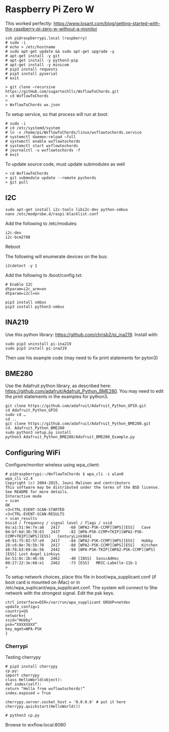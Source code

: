 # Raspberry Pi Zero W

This worked perfectly:
https://www.losant.com/blog/getting-started-with-the-raspberry-pi-zero-w-without-a-monitor

```
ssh pi@raspberrypi.local (raspberry)
# sudo -i
# echo > /etc/hostname
# sudo apt-get update && sudo apt-get upgrade -y
# apt-get install -y git
# apt-get install -y python3-pip
# apt-get install -y minicom
# pip3 install requests
# pip3 install pyserial
# exit

> git clone —recursive https://gitHub.com/sugartechllc/WxflowToChords.git
> cd WxflowToChords
>
> WxflowToChords wx.json
```

To setup service, so that process will run at boot:
```
# sudo -i
# cd /etc/systemd/system
# ln -s /home/pi/WxflowToChords/linux/wxflowtochords.service
# systemctl daemon-reload —full
# systemctl enable wxflowtochords
# systemctl start wxflowtochords
# journalctl -u wxflowtochords -f
# exit
```

To update source code, must update submodules as well
```
> cd WxflowToChords
> git submodule update --remote pychords
> git pull
```

## I2C
```
sudo apt-get install i2c-tools libi2c-dev python-smbus
nano /etc/modprobe.d/raspi-blacklist.conf
```

Add the following to /etc/modules:
```
i2c-dev
i2c-bcm2708
```

Reboot

The following will enumerate devices on the bus:
```
i2cdetect -y 1
```

Add the following to /boot/config.txt:
```
# Enable I2C
dtparam=i2c_arm=on
dtparam=i2cl=on
```

```
pip3 install smbus
pip3 install python3-smbus
```

## INA219
Use this python library: https://github.com/chrisb2/pi_ina219. Install with:
```
sudo pip3 uninstall pi-ina219
sudo pip3 install pi-ina219
```

Then use his example code (may need to fix print statements for pyton3)

## BME280
Use the Adafruit python library, as described here: https://github.com/adafruit/Adafruit_Python_BME280.
You may need to edit the print statements in the examples for python3.

```
git clone https://github.com/adafruit/Adafruit_Python_GPIO.git
cd Adafruit_Python_GPIO
sudo cd …
cd ..
git clone https://github.com/adafruit/Adafruit_Python_BME280.git
cd. Adafruit_Python_BME280
sudo python3 setup.py install
python3 Adafruit_Python_BME280/Adafruit_BME280_Example.py
```

## Configuring WiFi

Configure/monitor wireless using wpa_client:
```
# pi@raspberrypi:~/WxflowToChords $ wpa_cli -i wlan0
wpa_cli v2.4
Copyright (c) 2004-2015, Jouni Malinen and contributors
This software may be distributed under the terms of the BSD license.
See README for more details.
Interactive mode
> scan
OK
<3>CTRL-EVENT-SCAN-STARTED
<3>CTRL-EVENT-SCAN-RESULTS
> scan_results
bssid / frequency / signal level / flags / ssid
0a:a1:51:9e:fe:a8	2417	-68	[WPA2-PSK-CCMP][WPS][ESS]	Cave
04:bf:6d:30:78:63	2437	-82	[WPA-PSK-CCMP+TKIP][WPA2-PSK-CCMP+TKIP][WPS][ESS]	CenturyLink9841
e0:91:f5:02:5f:e9	2417	-84	[WPA2-PSK-CCMP][WPS][ESS]	Hobby
28:c6:8e:76:5b:70	2417	-88	[WPA2-PSK-CCMP][WPS][ESS]	Kitchen
48:f8:b3:69:de:56	2442	-94	[WPA-PSK-TKIP][WPA2-PSK-CCMP][WPS][ESS]	Lost Angel Linksys
be:51:0c:1b:46:56	2462	-40	[IBSS]	SonicAdHoc
00:27:22:3e:68:e1	2462	-73	[ESS]	MRIC-Labelle-11b-1
>
```

To setup network choices, place this file in boot/wpa_supplicant.conf (if boot card is mounted on iMac)
or in /etc/wpa_suplicant/wpa_supplicant.conf. The system will connect to 5he network with the strongest signal. 
Edit the psk keys.

```
ctrl_interface=DIR=/var/run/wpa_supplicant GROUP=netdev
update_config=1
country=US
network={
ssid="Hobby"
psk=“XXXXXXXX”
key_mgmt=WPA-PSK
}
```

### Cherrypi

Testing cherrypy
```
# pip3 install cherrypy
cp.py:
import cherrypy
class HelloWorld(object):
def index(self):
return "Hello from wxflowtochords!“
index.exposed = True

cherrypy.server.socket_host = '0.0.0.0' # put it here
cherrypy.quickstart(HelloWorld())

# python3 cp.py
```

Browse to wxflow.local:8080
